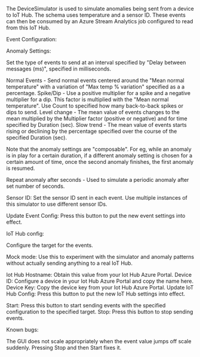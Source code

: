 The DeviceSimulator is used to simulate anomalies being sent from a device to IoT Hub. The schema uses temperature and a sensor ID. These events can then be consumed by an Azure Stream Analytics job configured to read from this IoT Hub.

Event Configuration:

Anomaly Settings:

Set the type of events to send at an interval specified by "Delay between messages (ms)", specified in milliseconds.

Normal Events - Send normal events centered around the "Mean normal temperature" with a variation of "Max temp % variation" specified as a a  percentage.
Spike/Dip - Use a positive multiplier for a spike and a negative multiplier for a dip. This factor is multiplied with the "Mean normal temperature". Use Count to specified how many back-to-back spikes or dips to send.
Level change - The mean value of events changes to the mean multiplied by the Multiplier factor (positive or negative) and for time specified by Duration (sec).
Slow trend - The mean value of events starts rising or declining by the percentage specified over the course of the specified Duration (sec).

Note that the anomaly settings are "composable". For eg, while an anomaly is in play for a certain duration, if a different anomaly setting is chosen for a certain amount of time, once the second anomaly finishes, the first anomaly is resumed. 

Repeat anomaly after seconds - Used to simulate a periodic anomaly after set number of seconds.

Sensor ID: Set the sensor ID sent in each event. Use multiple instances of this simulator to use different sensor IDs.

Update Event Config: Press this button to put the new event settings into effect.

IoT Hub config:

Configure the target for the events.

Mock mode: Use this to experiment with the simulator and anomaly patterns without actually sending anything to a real IoT Hub.

Iot Hub Hostname: Obtain this value from your Iot Hub Azure Portal.
Device ID: Configure a device in your Iot Hub Azure Portal and copy the name here.
Device Key: Copy the device key from your Iot Hub Azure Portal.
Update IoT Hub Config: Press this button to put the new IoT Hub settings into effect.

Start: Press this button to start sending events with the specified configuration to the specified target.
Stop: Press this button to stop sending events.

Known bugs:

The GUI does not scale appropriately when the event value jumps off scale suddenly. Pressing Stop and then Start fixes it.
